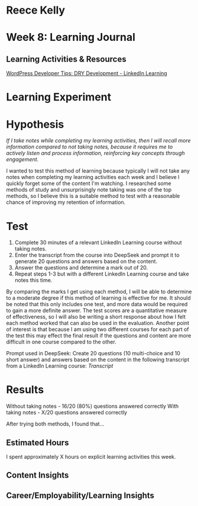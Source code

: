 # Reece Kelly
# Week 8: Learning Journal

## Learning Activities & Resources

[WordPress Developer Tips: DRY Development - LinkedIn Learning](https://www.linkedin.com/learning/wordpress-developer-tips-dry-development/welcome?u=2223545)

# Learning Experiment

# Hypothesis
*If I take notes while completing my learning activities, then I will recall more information compared to not taking notes, because it requires me to actively listen and process information, reinforcing key concepts through engagement.*

I wanted to test this method of learning because typically I will not take any notes when completing my learning activities each week and I believe I quickly forget some of the content I'm watching. I researched some methods of study and unsurprisingly note taking was one of the top methods, so I believe this is a suitable method to test with a reasonable chance of improving my retention of information.

# Test

1. Complete 30 minutes of a relevant LinkedIn Learning course without taking notes.
2. Enter the transcript from the course into DeepSeek and prompt it to generate 20 questions and answers based on the content.
3. Answer the questions and determine a mark out of 20.
4. Repeat steps 1-3 but with a different LinkedIn Learning course and take notes this time.

By comparing the marks I get using each method, I will be able to determine to a moderate degree if this method of learning is effective for me. It should be noted that this only includes one test, and more data would be required to gain a more definite answer. The test scores are a quantitative measure of effectiveness, so I will also be writing a short response about how I felt each method worked that can also be used in the evaluation. Another point of interest is that because I am using two different courses for each part of the test this may effect the final result if the questions and content are more difficult in one course compared to the other.

Prompt used in DeepSeek:
Create 20 questions (10 multi-choice and 10 short answer) and answers based on the content in the following transcript from a LinkedIn Learning course: *Transcript*

# Results

Without taking notes - 16/20 (80%) questions answered correctly
With taking notes    - X/20 questions answered correctly

After trying both methods, I found that...


## Estimated Hours

I spent approximately X hours on explicit learning activities this week.

## Content Insights



## Career/Employability/Learning Insights

